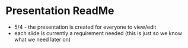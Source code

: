 # Presentation ReadMe

  * 5/4 - the presentation is created for everyone to view/edit
   * each slide is currently a requirement needed (this is just so we know what we need later on)

